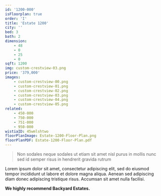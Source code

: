 ```yaml
---
id: '1200-000'
isFloorplan: true
order: 'I'
title: 'Estate 1200'
city: ''
bed: 3
bath: 2
dimension:
    - 48
    - 0
    - 25
    - 0
sqft: 1200
img: custom-crestview-03.png
price: '379,000'
images:
    - custom-crestview-00.png
    - custom-crestview-01.png
    - custom-crestview-02.png
    - custom-crestview-03.png
    - custom-crestview-04.png
    - custom-crestview-05.png
related:
    - 450-000
    - 750-000
    - 751-000
    - 950-000
wistiaID: 45wmlshtwo
floorPlanImage: Estate-1200-Floor-Plan.png
floorPlanPDF: Estate-1200-Floor-Plan.pdf
---
```


> Non sodales neque sodales ut etiam sit amet nisl purus in mollis nunc sed id semper risus in hendrerit gravida rutrum

Lorem ipsum dolor sit amet, consectetur adipiscing elit, sed do eiusmod tempor incididunt ut labore et dolore magna aliqua. Aenean sed adipiscing diam donec adipiscing tristique risus. Accumsan sit amet nulla facilisi.

**We highly recommend Backyard Estates.**
